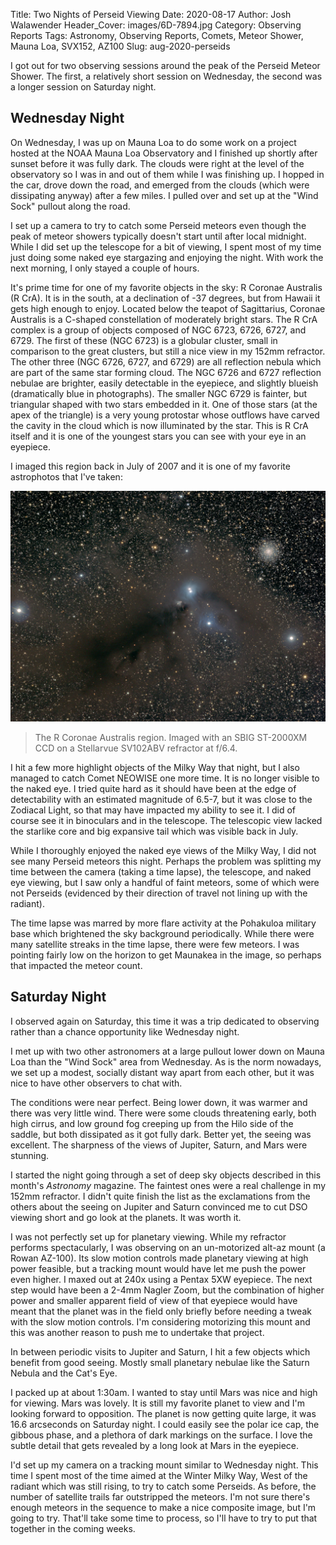 Title: Two Nights of Perseid Viewing
Date: 2020-08-17
Author: Josh Walawender
Header_Cover: images/6D-7894.jpg
Category: Observing Reports
Tags: Astronomy, Observing Reports, Comets, Meteor Shower, Mauna Loa, SVX152, AZ100
Slug: aug-2020-perseids


I got out for two observing sessions around the peak of the Perseid Meteor Shower.  The first, a relatively short session on Wednesday, the second was a longer session on Saturday night.

## Wednesday Night

On Wednesday, I was up on Mauna Loa to do some work on a project hosted at the NOAA Mauna Loa Observatory and I finished up shortly after sunset before it was fully dark.  The clouds were right at the level of the observatory so I was in and out of them while I was finishing up.  I hopped in the car, drove down the road, and emerged from the clouds (which were dissipating anyway) after a few miles.  I pulled over and set up at the "Wind Sock" pullout along the road.

I set up a camera to try to catch some Perseid meteors even though the peak of meteor showers typically doesn't start until after local midnight.  While I did set up the telescope for a bit of viewing, I spent most of my time just doing some naked eye stargazing and enjoying the night.  With work the next morning, I only stayed a couple of hours.

It's prime time for one of my favorite objects in the sky: R Coronae Australis (R CrA).  It is in the south, at a declination of -37 degrees, but from Hawaii it gets high enough to enjoy.  Located below the teapot of Sagittarius, Coronae Australis is a C-shaped constellation of moderately bright stars.  The R CrA complex is a group of objects composed of NGC 6723, 6726, 6727, and 6729.  The first of these (NGC 6723) is a globular cluster, small in comparison to the great clusters, but still a nice view in my 152mm refractor.  The other three (NGC 6726, 6727, and 6729) are all reflection nebula which are part of the same star forming cloud.  The NGC 6726 and 6727 reflection nebulae are brighter, easily detectable in the eyepiece, and slightly blueish (dramatically blue in photographs).  The smaller NGC 6729 is fainter, but triangular shaped with two stars embedded in it.  One of those stars (at the apex of the triangle) is a very young protostar whose outflows have carved the cavity in the cloud which is now illuminated by the star.  This is R CrA itself and it is one of the youngest stars you can see with your eye in an eyepiece.

I imaged this region back in July of 2007 and it is one of my favorite astrophotos that I've taken:

![The R Coronae Australis region.](images/Astrophotos/RCrA.jpg)
> The R Coronae Australis region.  Imaged with an SBIG ST-2000XM CCD on a Stellarvue SV102ABV refractor at f/6.4.

I hit a few more highlight objects of the Milky Way that night, but I also managed to catch Comet NEOWISE one more time.  It is no longer visible to the naked eye.  I tried quite hard as it should have been at the edge of detectability with an estimated magnitude of 6.5-7, but it was close to the Zodiacal Light, so that may have impacted my ability to see it.  I did of course see it in binoculars and in the telescope.  The telescopic view lacked the starlike core and big expansive tail which was visible back in July.

While I thoroughly enjoyed the naked eye views of the Milky Way, I did not see many Perseid meteors this night.  Perhaps the problem was splitting my time between the camera (taking a time lapse), the telescope, and naked eye viewing, but I saw only a handful of faint meteors, some of which were not Perseids (evidenced by their direction of travel not lining up with the radiant).

The time lapse was marred by more flare activity at the Pohakuloa military base which brightened the sky background periodically.  While there were many satellite streaks in the time lapse, there were few meteors.  I was pointing fairly low on the horizon to get Maunakea in the image, so perhaps that impacted the meteor count.

## Saturday Night

I observed again on Saturday, this time it was a trip dedicated to observing rather than a chance opportunity like Wednesday night.

I met up with two other astronomers at a large pullout lower down on Mauna Loa than the "Wind Sock" area from Wednesday.  As is the norm nowadays, we set up a modest, socially distant way apart from each other, but it was nice to have other observers to chat with.

The conditions were near perfect.  Being lower down, it was warmer and there was very little wind.  There were some clouds threatening early, both high cirrus, and low ground fog creeping up from the Hilo side of the saddle, but both dissipated as it got fully dark.  Better yet, the seeing was excellent.  The sharpness of the views of Jupiter, Saturn, and Mars were stunning.

I started the night going through a set of deep sky objects described in this month's _Astronomy_ magazine.  The faintest ones were a real challenge in my 152mm refractor.  I didn't quite finish the list as the exclamations from the others about the seeing on Jupiter and Saturn convinced me to cut DSO viewing short and go look at the planets.  It was worth it.

I was not perfectly set up for planetary viewing.  While my refractor performs spectacularly, I was observing on an un-motorized alt-az mount (a Rowan AZ-100).  Its slow motion controls made planetary viewing at high power feasible, but a tracking mount would have let me push the power even higher.  I maxed out at 240x using a Pentax 5XW eyepiece.  The next step would have been a 2-4mm Nagler Zoom, but the combination of higher power and smaller apparent field of view of that eyepiece would have meant that the planet was in the field only briefly before needing a tweak with the slow motion controls.  I'm considering motorizing this mount and this was another reason to push me to undertake that project.

In between periodic visits to Jupiter and Saturn, I hit a few objects which benefit from good seeing.  Mostly small planetary nebulae like the Saturn Nebula and the Cat's Eye.

I packed up at about 1:30am.  I wanted to stay until Mars was nice and high for viewing.  Mars was lovely.  It is still my favorite planet to view and I'm looking forward to opposition.  The planet is now getting quite large, it was 16.6 arcseconds on Saturday night.  I could easily see the polar ice cap, the gibbous phase, and a plethora of dark markings on the surface.  I love the subtle detail that gets revealed by a long look at Mars in the eyepiece.

I'd set up my camera on a tracking mount similar to Wednesday night.  This time I spent most of the time aimed at the Winter Milky Way, West of the radiant which was still rising, to try to catch some Perseids.  As before, the number of satellite trails far outstripped the meteors.  I'm not sure there's enough meteors in the sequence to make a nice composite image, but I'm going to try.  That'll take some time to process, so I'll have to try to put that together in the coming weeks.
